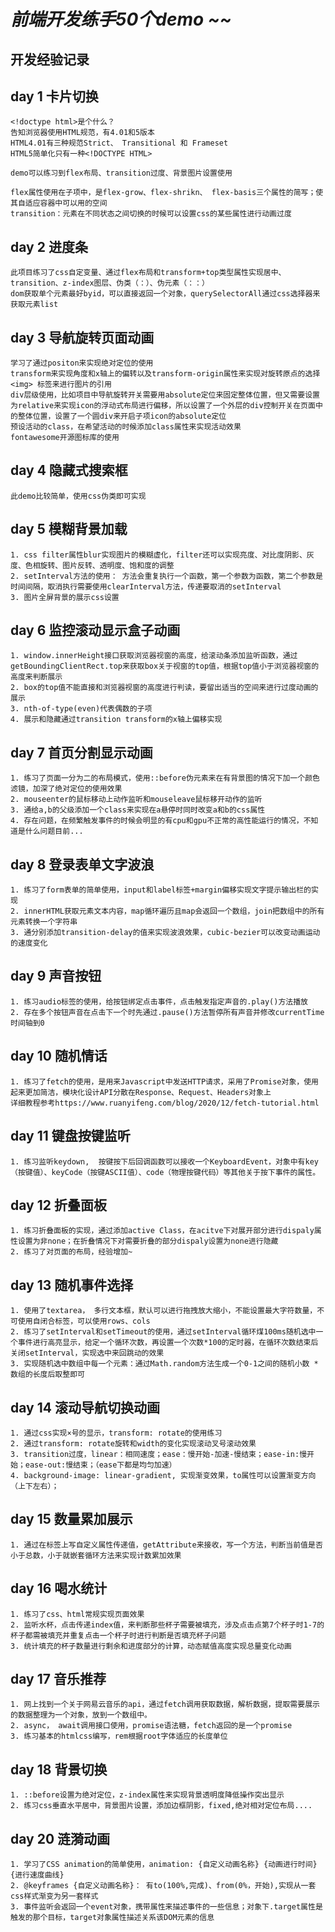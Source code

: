 # ***前端开发练手50个demo ~~***
## 开发经验记录
## day 1 卡片切换
    <!doctype html>是个什么？
    告知浏览器使用HTML规范，有4.01和5版本
    HTML4.01有三种规范Strict、 Transitional 和 Frameset
    HTML5简单化只有一种<!DOCTYPE HTML>

    demo可以练习到flex布局、transition过度、背景图片设置使用

    flex属性使用在子项中，是flex-grow、flex-shrikn、 flex-basis三个属性的简写；使其自适应容器中可以用的空间
    transition：元素在不同状态之间切换的时候可以设置css的某些属性进行动画过度

## day 2 进度条
    此项目练习了css自定变量、通过flex布局和transform+top类型属性实现居中、transition、z-index图层、伪类（：）、伪元素（：：）
    dom获取单个元素最好byid，可以直接返回一个对象，querySelectorAll通过css选择器来获取元素list

## day 3 导航旋转页面动画
    学习了通过positon来实现绝对定位的使用
    transform来实现角度和x轴上的偏转以及transform-origin属性来实现对旋转原点的选择
    <img> 标签来进行图片的引用
    div层级使用，比如项目中导航旋转开关需要用absolute定位来固定整体位置，但又需要设置为relative来实现icon的浮动式布局进行偏移，所以设置了一个外层的div控制开关在页面中的整体位置，设置了一个圆div来开启子项icon的absolute定位
    预设活动的class，在希望活动的时候添加class属性来实现活动效果
    fontawesome开源图标库的使用

## day 4 隐藏式搜索框
    此demo比较简单，使用css伪类即可实现

## day 5 模糊背景加载
    1. css filter属性blur实现图片的模糊虚化，filter还可以实现亮度、对比度阴影、灰度、色相旋转、图片反转、透明度、饱和度的调整
    2. setInterval方法的使用： 方法会重复执行一个函数，第一个参数为函数，第二个参数是时间间隔，取消执行需要使用clearInterval方法，传递要取消的setInterval
    3. 图片全屏背景的展示css设置

## day 6 监控滚动显示盒子动画
    1. window.innerHeight接口获取浏览器视窗的高度，给滚动条添加监听函数，通过getBoundingClientRect.top来获取box关于视窗的top值，根据top值小于浏览器视窗的高度来判断展示
    2. box的top值不能直接和浏览器视窗的高度进行判读，要留出适当的空间来进行过度动画的展示
    3. nth-of-type(even)代表偶数的子项
    4. 展示和隐藏通过transition transform的x轴上偏移实现

## day 7 首页分割显示动画
    1. 练习了页面一分为二的布局模式，使用::before伪元素来在有背景图的情况下加一个颜色滤镜，加深了绝对定位的使用效果
    2. mouseenter的鼠标移动上动作监听和mouseleave鼠标移开动作的监听
    3. 通给a,b的父级添加一个class来实现在a悬停时同时改变a和b的css属性
    4. 存在问题，在频繁触发事件的时候会明显的有cpu和gpu不正常的高性能运行的情况，不知道是什么问题目前...

## day 8 登录表单文字波浪
    1. 练习了form表单的简单使用，input和label标签+margin偏移实现文字提示输出栏的实现
    2. innerHTML获取元素文本内容，map循环遍历且map会返回一个数组，join把数组中的所有元素转换一个字符串
    3. 通分别添加transition-delay的值来实现波浪效果，cubic-bezier可以改变动画运动的速度变化

## day 9 声音按钮
    1. 练习audio标签的使用，给按钮绑定点击事件，点击触发指定声音的.play()方法播放
    2. 存在多个按钮声音在点击下一个时先通过.pause()方法暂停所有声音并修改currentTime时间轴到0

## day 10 随机情话
    1. 练习了fetch的使用，是用来Javascript中发送HTTP请求，采用了Promise对象，使用起来更加简洁，模块化设计API分散在Response、Request、Headers对象上
    详细教程参考https://www.ruanyifeng.com/blog/2020/12/fetch-tutorial.html

## day 11 键盘按键监听
    1. 练习监听keydown,  按键按下后回调函数可以接收一个KeyboardEvent，对象中有key（按键值）、keyCode（按键ASCII值）、code（物理按键代码）等其他关于按下事件的属性。

## day 12 折叠面板
    1. 练习折叠面板的实现，通过添加active Class，在acitve下对展开部分进行dispaly属性设置为非none；在折叠情况下对需要折叠的部分dispaly设置为none进行隐藏
    2. 练习了对页面的布局，经验增加~

## day 13 随机事件选择
    1. 使用了textarea， 多行文本框，默认可以进行拖拽放大缩小，不能设置最大字符数量，不可使用自闭合标签，可以使用rows、cols
    2. 练习了setInterval和setTimeout的使用，通过setInterval循环煤100ms随机选中一个事件进行高亮显示，给定一个循环次数，再设置一个次数*100的定时器，在循环次数结束后关闭setInterval，实现选中来回跳动的效果
    3. 实现随机选中数组中每一个元素：通过Math.random方法生成一个0-1之间的随机小数 * 数组的长度后取整即可

## day 14 滚动导航切换动画
    1. 通过css实现×号的显示，transform: rotate的使用练习
    2. 通过transform: rotate旋转和width的变化实现滚动叉号滚动效果
    3. transition过度，linear：相同速度；ease：慢开始-加速-慢结束；ease-in:慢开始；ease-out:慢结束；（ease下都是均匀加速）
    4. background-image: linear-gradient, 实现渐变效果，to属性可以设置渐变方向（上下左右）；

## day 15 数量累加展示
    1. 通过在标签上写自定义属性传递值，getAttribute来接收，写一个方法，判断当前值是否小于总数，小于就嵌套循环方法来实现计数累加效果

## day 16 喝水统计
    1. 练习了css、html常规实现页面效果
    2. 监听水杯，点击传递index值，来判断那些杯子需要被填充，涉及点击点第7个杯子时1-7的杯子都需被填充并重复点击一个杯子时进行判断是否填充杯子问题
    3. 统计填充的杯子数量进行剩余和进度部分的计算，动态赋值高度实现总量变化动画

## day 17 音乐推荐
    1. 网上找到一个关于网易云音乐的api，通过fetch调用获取数据，解析数据，提取需要展示的数据整理为一个对象，放到一个数组中。
    2. async， await调用接口使用，promise语法糖，fetch返回的是一个promise
    3. 练习基本的htmlcss编写，rem根据root字体适应的长度单位
## day 18  背景切换
    1. ::before设置为绝对定位，z-index属性来实现背景透明度降低操作突出显示
    2. 练习css垂直水平居中，背景图片设置，添加边框阴影，fixed,绝对相对定位布局....

## day 20 涟漪动画
    1. 学习了CSS animation的简单使用，animation: {自定义动画名称} {动画进行时间} {进行速度曲线}
    2. @keyframes {自定义动画名称}： 有to(100%,完成)、from(0%，开始),实现从一套css样式渐变为另一套样式
    3. 事件监听会返回一个event对象，携带属性来描述事件的一些信息；对象下.target属性是触发的那个目标，target对象属性描述关系该DOM元素的信息